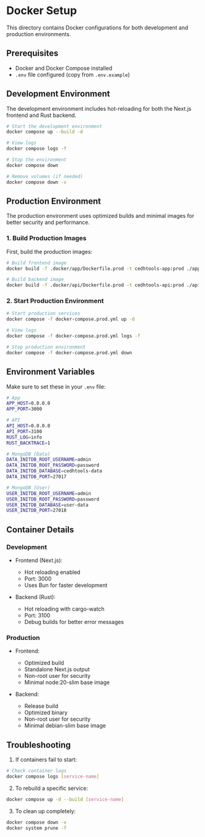 # Docker Setup

This directory contains Docker configurations for both development and production environments.

## Prerequisites

- Docker and Docker Compose installed
- `.env` file configured (copy from `.env.example`)

## Development Environment

The development environment includes hot-reloading for both the Next.js frontend and Rust backend.

```bash
# Start the development environment
docker compose up --build -d

# View logs
docker compose logs -f

# Stop the environment
docker compose down

# Remove volumes (if needed)
docker compose down -v
```

## Production Environment

The production environment uses optimized builds and minimal images for better security and performance.

### 1. Build Production Images

First, build the production images:

```bash
# Build frontend image
docker build -f .docker/app/Dockerfile.prod -t cedhtools-app:prod ./app

# Build backend image
docker build -f .docker/api/Dockerfile.prod -t cedhtools-api:prod ./api
```

### 2. Start Production Environment

```bash
# Start production services
docker compose -f docker-compose.prod.yml up -d

# View logs
docker compose -f docker-compose.prod.yml logs -f

# Stop production environment
docker compose -f docker-compose.prod.yml down
```

## Environment Variables

Make sure to set these in your `.env` file:

```bash
# App
APP_HOST=0.0.0.0
APP_PORT=3000

# API
API_HOST=0.0.0.0
API_PORT=3100
RUST_LOG=info
RUST_BACKTRACE=1

# MongoDB (Data)
DATA_INITDB_ROOT_USERNAME=admin
DATA_INITDB_ROOT_PASSWORD=password
DATA_INITDB_DATABASE=cedhtools-data
DATA_INITDB_PORT=27017

# MongoDB (User)
USER_INITDB_ROOT_USERNAME=admin
USER_INITDB_ROOT_PASSWORD=password
USER_INITDB_DATABASE=user-data
USER_INITDB_PORT=27018
```

## Container Details

### Development
- Frontend (Next.js):
  - Hot reloading enabled
  - Port: 3000
  - Uses Bun for faster development

- Backend (Rust):
  - Hot reloading with cargo-watch
  - Port: 3100
  - Debug builds for better error messages

### Production
- Frontend:
  - Optimized build
  - Standalone Next.js output
  - Non-root user for security
  - Minimal node:20-slim base image

- Backend:
  - Release build
  - Optimized binary
  - Non-root user for security
  - Minimal debian-slim base image

## Troubleshooting

1. If containers fail to start:
```bash
# Check container logs
docker compose logs [service-name]
```

2. To rebuild a specific service:
```bash
docker compose up -d --build [service-name]
```

3. To clean up completely:
```bash
docker compose down -v
docker system prune -f
```

